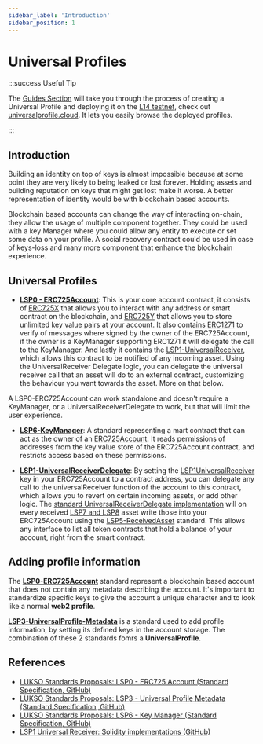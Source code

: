 ```yaml
---
sidebar_label: 'Introduction'
sidebar_position: 1
---
```


# Universal Profiles

:::success Useful Tip

The [Guides Section](../../guides/universal-profile/create-profile) will take you through the process of creating a Universal Profile and deploying it on the [L14 testnet](../../networks/l14-testnet.md), check out [universalprofile.cloud](https://universalprofile.cloud/). It lets you easily browse the deployed profiles.

:::
## Introduction

Building an identity on top of keys is almost impossible because at some point they are very likely to being leaked or lost forever. Holding assets and building reputation on keys that might get lost make it worse. A better representation of identity would be with blockchain based accounts.

Blockchain based accounts can change the way of interacting on-chain, they allow the usage of multiple component together. They could be used with a key Manager where you could allow any entity to execute or set some data on your profile. A social recovery contract could be used in case of keys-loss and many more component that enhance the blockchain experience.

## Universal Profiles


- **[LSP0 - ERC725Account](./01-lsp0-erc725account.md)**: This is your core account contract, it consists of [ERC725X](https://github.com/ethereum/EIPs/blob/master/EIPS/eip-725.md#erc725x) that allows you to interact with any address or smart contract on the blockchain, and [ERC725Y](https://github.com/ethereum/EIPs/blob/master/EIPS/eip-725.md#erc725y) that allows you to store unlimited key value pairs at your account. It also contains [ERC1271](https://eips.ethereum.org/EIPS/eip-1271) to verify of messages where signed by the owner of the ERC725Account, if the owner is a KeyManager supporting ERC1271 it will delegate the call to the KeyManager. And lastly it contains the [LSP1-UniversalReceiver](https://github.com/lukso-network/LIPs/blob/main/LSPs/LSP-1-UniversalReceiver.md), which allows this contract to be notified of any incoming asset. Using the UniversalReceiver Delegate logic, you can delegate the universal receiver call that an asset will do to an external contract, customizing the behaviour you want towards the asset. More on that below.

A LSP0-ERC725Account can work standalone and doesn't require a KeyManager, or a UniversalReceiverDelegate to work, but that will limit the user experience.


- **[LSP6-KeyManager](./04-lsp6-key-manager.md)**: A standard representing a mart contract that can act as the owner of an [ERC725Account](./01-lsp0-erc725account.md). It reads permissions of addresses from the key value store of the ERC725Account contract, and restricts access based on these permissions.

- **[LSP1-UniversalReceiverDelegate](./02-lsp1-universal-receiver-delegate.md)**: By setting the [LSP1UniversalReceiver](#) key in your ERC725Account to a contract address, you can delegate any call to the universalReceiver function of the account to this contract, which allows you to revert on certain incoming assets, or add other logic. The [standard UniversalReceiverDelegate implementation](https://github.com/lukso-network/lsp-universalprofile-smart-contracts/tree/main/contracts/LSP1-UniversalReceiver) will on every received [LSP7 and LSP8](../nft-2.0/01-introduction.md) asset write those into your ERC725Account using the [LSP5-ReceivedAsset](https://github.com/lukso-network/LIPs/blob/main/LSPs/LSP-5-ReceivedAssets.md) standard. This allows any interface to list all token contracts that hold a balance of your account, right from the smart contract.

## Adding profile information

The **[LSP0-ERC725Account](#)** standard represent a blockchain based account that does not contain any metadata describing the account. It's important to standardize specific keys to give the account a unique character and to look like a normal **web2 profile**.

**[LSP3-UniversalProfile-Metadata](#)** is a standard used to add profile information, by setting its defined keys in the account storage. The combination of these 2 standards fomrs a **UniversalProfile**.

## References

- [LUKSO Standards Proposals: LSP0 - ERC725 Account (Standard Specification, GitHub)](https://github.com/lukso-network/LIPs/blob/main/LSPs/LSP-0-ERC725Account.md)
- [LUKSO Standards Proposals: LSP3 - Universal Profile Metadata (Standard Specification, GitHub)](https://github.com/lukso-network/LIPs/blob/main/LSPs/LSP-3-UniversalProfile-Metadata.md)
- [LUKSO Standards Proposals: LSP6 - Key Manager (Standard Specification, GitHub)](https://github.com/lukso-network/LIPs/blob/main/LSPs/LSP-6-KeyManager.md)
- [LSP1 Universal Receiver: Solidity implementations (GitHub)](https://github.com/lukso-network/lsp-universalprofile-smart-contracts/tree/develop/contracts/LSP1UniversalReceiver)
